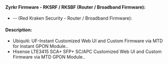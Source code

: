 #### Zyrkr Firmware - RKSRF / RKSBF (Router / Broadband Firmware):

* -- (Red Kraken Security - Router / Broadband Firmware):


#### Description:

* Ubiquiti: UF-Instant Customized Web UI and Custom Firmware via MTD for Instant GPON Module..
* Hisense LTE3415 SCA+ SFP+ SC/APC Customized Web UI and Custom Firmware via MTD GPON Module..
